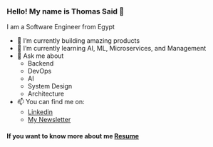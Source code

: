 ### Hello! My name is Thomas Said 👋

I am a Software Engineer from Egypt

- 🔭 I’m currently building amazing products
- 🌱 I’m currently learning AI, ML, Microservices, and Management
- 💬 Ask me about 
  - Backend
  - DevOps
  - AI
  - System Design
  - Architecture
- 📫 You can find me on:
  - [Linkedin](https://www.linkedin.com/in/thomasadel/)
  - [My Newsletter](https://www.linkedin.com/newsletters/6977568700748951552/)

#### If you want to know more about me [Resume](https://docs.google.com/document/d/1yCokqZS-DkoapXRBqGNdDRogQKMq7CQ42iYeejCnfG4/edit?usp=sharing)
